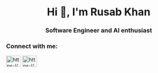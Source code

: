 <h1 align="center">Hi 👋, I'm Rusab Khan</h1>
<h3 align="center">Software Engineer and AI enthusiast</h3>

<h3 align="left">Connect with me:</h3>
<p align="left">
<a href="https://www.linkedin.com/in/rusabkhan" target="blank"><img align="center" src="https://raw.githubusercontent.com/rahuldkjain/github-profile-readme-generator/master/src/images/icons/Social/linked-in-alt.svg" alt="https://www.linkedin.com/in/rusab-khan-97930215b/" height="30" width="40" /></a>
<a href="https://stackoverflow.com/users/17702178/digital-monk" target="blank"><img align="center" src="https://raw.githubusercontent.com/rahuldkjain/github-profile-readme-generator/master/src/images/icons/Social/stack-overflow.svg" alt="https://stackoverflow.com/users/17702178/digital-monk" height="30" width="40" /></a>
</p>
